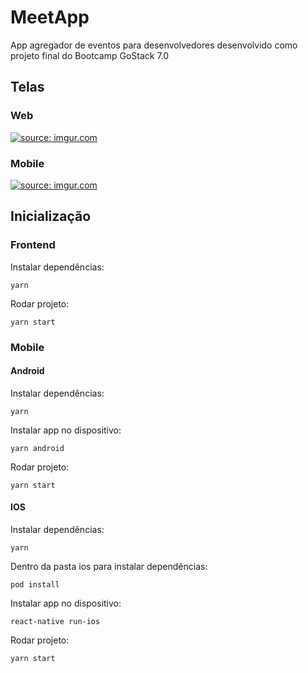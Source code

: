 # MeetApp

App agregador de eventos para desenvolvedores desenvolvido como projeto final do Bootcamp GoStack 7.0

## Telas

### Web

<a href="https://imgur.com/7O4zi8Z"><img src="https://i.imgur.com/7O4zi8Z.png" title="source: imgur.com" /></a>

### Mobile

<a href="https://imgur.com/D0AouEJ"><img src="https://i.imgur.com/D0AouEJ.png" title="source: imgur.com" /></a>

## Inicialização

### Frontend

Instalar dependências:
```
yarn
```
Rodar projeto:
```
yarn start
```

### Mobile

#### Android

Instalar dependências:
```
yarn
```
Instalar app no dispositivo:
```
yarn android
```
Rodar projeto:
```
yarn start
```

#### IOS

Instalar dependências:
```
yarn
```
Dentro da pasta ios para instalar dependências:
```
pod install
```
Instalar app no dispositivo:
```
react-native run-ios
```
Rodar projeto:
```
yarn start
```
